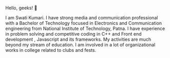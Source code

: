 Hello, geeks! 👋


I am Swati Kumari. I have strong media and communication professional with a Bachelor of Technology focused in Electronics and Communication engineering from National Institute of Technology, Patna. I have experience in problem solving and competitive coding in C++ and Front end development , Javascript and its frameworks. My activities are much beyond my stream of education.  I am involved in a lot of organizational works in college related to clubs and fests.


